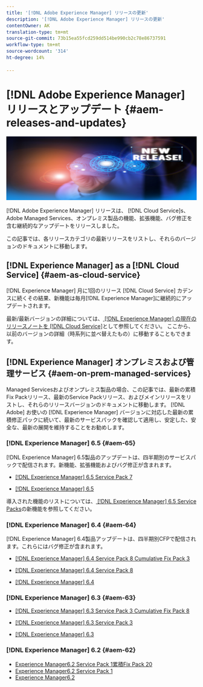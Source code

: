```yaml
---
title: '[!DNL Adobe Experience Manager] リリースの更新'
description: '[!DNL Adobe Experience Manager] リリースの更新'
contentOwner: AK
translation-type: tm+mt
source-git-commit: 73b15ea55fcd259dd514be990cb2c78e86737591
workflow-type: tm+mt
source-wordcount: '314'
ht-degree: 14%

---
```



# [!DNL Adobe Experience Manager] リリースとアップデート  {#aem-releases-and-updates}

![[!DNL Experience Manager] 新リリース](assets/new-aem-releases1.jpeg)

[!DNL Adobe Experience Manager] リリースは、 [!DNL Cloud Service]s、Adobe Managed Services、オンプレミス製品の機能、拡張機能、バグ修正を含む継続的なアップデートをリリースしました。

この記事では、各リリースカテゴリの最新リリースをリストし、それらのバージョンのドキュメントに移動します。

## [!DNL Experience Manager] as a [!DNL Cloud Service] {#aem-as-cloud-service}

[!DNL Experience Manager] 月に1回のリリース [!DNL Cloud Service] カデンスに続くその結果、新機能は毎月[!DNL Experience Manager]に継続的にアップデートされます。

最新/最新バージョンの詳細については、[ [!DNL Experience Manager] の現在のリリースノートを [!DNL Cloud Service]](https://experienceleague.adobe.com/docs/experience-manager-cloud-service/release-notes/release-notes/release-notes-current.html)として参照してください。 ここから、以前のバージョンの詳細（時系列に並べ替えたもの）に移動することもできます。

## [!DNL Experience Manager] オンプレミスおよび管理サービス  {#aem-on-prem-managed-services}

Managed Servicesおよびオンプレミス製品の場合、この記事では、最新の累積Fix Packリリース、最新のService Packリリース、およびメインリリースをリストし、それらのリリースバージョンのドキュメントに移動します。 [!DNL Adobe] お使いの [!DNL Experience Manager] バージョンに対応した最新の累積修正パックに続いて、最新のサービスパックを確認して適用し、安定した、安全な、最新の展開を維持することをお勧めします。

### [!DNL Experience Manager] 6.5  {#aem-65}

[!DNL Experience Manager] 6.5製品のアップデートは、四半期別のサービスパックで配信されます。新機能、拡張機能およびバグ修正が含まれます。

* [[!DNL Experience Manager] 6.5 Service Pack 7](https://experienceleague.adobe.com/docs/experience-manager-65/release-notes/service-pack/sp-release-notes.html?lang=ja)

* [[!DNL Experience Manager] 6.5](https://experienceleague.adobe.com/docs/experience-manager-65/release-notes/release-notes.html)

導入された機能のリストについては、[ [!DNL Experience Manager] 6.5 Service Packs](https://experienceleague.adobe.com/docs/experience-manager-65/release-notes/service-pack/new-features-latest-service-pack.html)の新機能を参照してください。

### [!DNL Experience Manager] 6.4  {#aem-64}

[!DNL Experience Manager] 6.4製品アップデートは、四半期別CFPで配信されます。これらにはバグ修正が含まれます。

* [[!DNL Experience Manager] 6.4 Service Pack 8 Cumulative Fix Pack 3](https://experienceleague.adobe.com/docs/experience-manager-64/release-notes/cfp-release-notes.html)

* [[!DNL Experience Manager] 6.4 Service Pack 8](https://experienceleague.adobe.com/docs/experience-manager-64/release-notes/sp-release-notes.html)

* [[!DNL Experience Manager] 6.4](https://experienceleague.adobe.com/docs/experience-manager-64/release-notes/release-notes.html)

### [!DNL Experience Manager] 6.3  {#aem-63}

* [[!DNL Experience Manager] 6.3 Service Pack 3 Cumulative Fix Pack 8](https://experienceleague.adobe.com/docs/experience-manager-release-information/aem-release-updates/previous-updates/release-notes-aem-6-3-cumulative-fix-pack.html)

* [[!DNL Experience Manager] 6.3 Service Pack 3](https://helpx.adobe.com/jp/experience-manager/6-3/release-notes/sp3-release-notes.html)

* [[!DNL Experience Manager] 6.3](https://helpx.adobe.com/jp/experience-manager/6-3/release-notes.html)

### [!DNL Experience Manager] 6.2  {#aem-62}

<!-- TBD: This content will soon be archived and new links can move to aem-previous-versions.md article. See status in UGP-1894.
-->

* [Experience Manager6.2 Service Pack 1累積Fix Pack 20](https://helpx.adobe.com/experience-manager/release-notes--aem-6-2-cumulative-fix-pack.html)
* [Experience Manager6.2 Service Pack 1](https://helpx.adobe.com/experience-manager/6-2/release-notes/sp1.html)
* [Experience Manager6.2](https://helpx.adobe.com/jp/experience-manager/6-2/release-notes.html)
